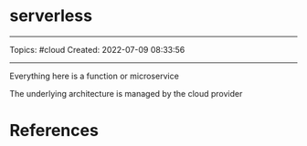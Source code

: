 # serverless
---
Topics: #cloud
Created: 2022-07-09 08:33:56

---

Everything here is a function or microservice

The underlying architecture is managed by the cloud provider

# References
